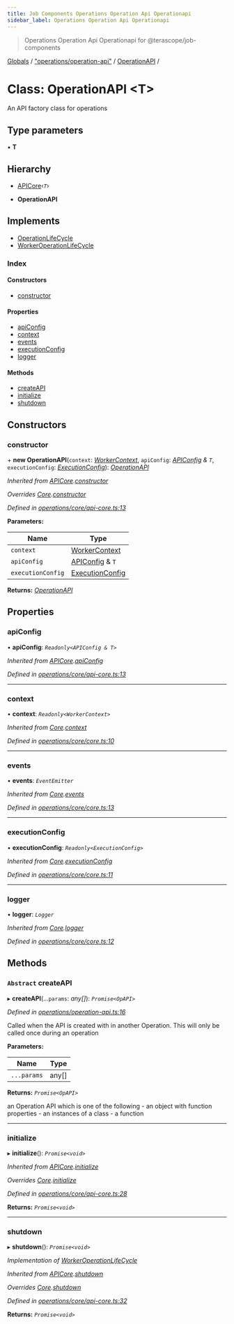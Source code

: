```yaml
---
title: Job Components Operations Operation Api Operationapi
sidebar_label: Operations Operation Api Operationapi
---
```


> Operations Operation Api Operationapi for @terascope/job-components

[Globals](../overview.md) / ["operations/operation-api"](../modules/_operations_operation_api_.md) / [OperationAPI](_operations_operation_api_.operationapi.md) /

# Class: OperationAPI <**T**>

An API factory class for operations

## Type parameters

▪ **T**

## Hierarchy

  * [APICore](_operations_core_api_core_.apicore.md)‹*`T`*›

  * **OperationAPI**

## Implements

* [OperationLifeCycle](../interfaces/_interfaces_operation_lifecycle_.operationlifecycle.md)
* [WorkerOperationLifeCycle](../interfaces/_interfaces_operation_lifecycle_.workeroperationlifecycle.md)

### Index

#### Constructors

* [constructor](_operations_operation_api_.operationapi.md#constructor)

#### Properties

* [apiConfig](_operations_operation_api_.operationapi.md#apiconfig)
* [context](_operations_operation_api_.operationapi.md#context)
* [events](_operations_operation_api_.operationapi.md#events)
* [executionConfig](_operations_operation_api_.operationapi.md#executionconfig)
* [logger](_operations_operation_api_.operationapi.md#logger)

#### Methods

* [createAPI](_operations_operation_api_.operationapi.md#abstract-createapi)
* [initialize](_operations_operation_api_.operationapi.md#initialize)
* [shutdown](_operations_operation_api_.operationapi.md#shutdown)

## Constructors

###  constructor

\+ **new OperationAPI**(`context`: *[WorkerContext](../interfaces/_interfaces_context_.workercontext.md)*, `apiConfig`: *[APIConfig](../interfaces/_interfaces_jobs_.apiconfig.md) & `T`*, `executionConfig`: *[ExecutionConfig](../interfaces/_interfaces_jobs_.executionconfig.md)*): *[OperationAPI](_operations_operation_api_.operationapi.md)*

*Inherited from [APICore](_operations_core_api_core_.apicore.md).[constructor](_operations_core_api_core_.apicore.md#constructor)*

*Overrides [Core](_operations_core_core_.core.md).[constructor](_operations_core_core_.core.md#constructor)*

*Defined in [operations/core/api-core.ts:13](https://github.com/terascope/teraslice/tree/0c8b1cfadd6cd255811e506264906c5373f2ebea/packages/job-components/operations/core/api-core.ts#L13)*

**Parameters:**

Name | Type |
------ | ------ |
`context` | [WorkerContext](../interfaces/_interfaces_context_.workercontext.md) |
`apiConfig` | [APIConfig](../interfaces/_interfaces_jobs_.apiconfig.md) & `T` |
`executionConfig` | [ExecutionConfig](../interfaces/_interfaces_jobs_.executionconfig.md) |

**Returns:** *[OperationAPI](_operations_operation_api_.operationapi.md)*

## Properties

###  apiConfig

• **apiConfig**: *`Readonly<APIConfig & T>`*

*Inherited from [APICore](_operations_core_api_core_.apicore.md).[apiConfig](_operations_core_api_core_.apicore.md#apiconfig)*

*Defined in [operations/core/api-core.ts:13](https://github.com/terascope/teraslice/tree/0c8b1cfadd6cd255811e506264906c5373f2ebea/packages/job-components/operations/core/api-core.ts#L13)*

___

###  context

• **context**: *`Readonly<WorkerContext>`*

*Inherited from [Core](_operations_core_core_.core.md).[context](_operations_core_core_.core.md#context)*

*Defined in [operations/core/core.ts:10](https://github.com/terascope/teraslice/tree/0c8b1cfadd6cd255811e506264906c5373f2ebea/packages/job-components/operations/core/core.ts#L10)*

___

###  events

• **events**: *`EventEmitter`*

*Inherited from [Core](_operations_core_core_.core.md).[events](_operations_core_core_.core.md#events)*

*Defined in [operations/core/core.ts:13](https://github.com/terascope/teraslice/tree/0c8b1cfadd6cd255811e506264906c5373f2ebea/packages/job-components/operations/core/core.ts#L13)*

___

###  executionConfig

• **executionConfig**: *`Readonly<ExecutionConfig>`*

*Inherited from [Core](_operations_core_core_.core.md).[executionConfig](_operations_core_core_.core.md#executionconfig)*

*Defined in [operations/core/core.ts:11](https://github.com/terascope/teraslice/tree/0c8b1cfadd6cd255811e506264906c5373f2ebea/packages/job-components/operations/core/core.ts#L11)*

___

###  logger

• **logger**: *`Logger`*

*Inherited from [Core](_operations_core_core_.core.md).[logger](_operations_core_core_.core.md#logger)*

*Defined in [operations/core/core.ts:12](https://github.com/terascope/teraslice/tree/0c8b1cfadd6cd255811e506264906c5373f2ebea/packages/job-components/operations/core/core.ts#L12)*

## Methods

### `Abstract` createAPI

▸ **createAPI**(...`params`: *any[]*): *`Promise<OpAPI>`*

*Defined in [operations/operation-api.ts:16](https://github.com/terascope/teraslice/tree/0c8b1cfadd6cd255811e506264906c5373f2ebea/packages/job-components/operations/operation-api.ts#L16)*

Called when the API is created with in another Operation.
This will only be called once during an operation

**Parameters:**

Name | Type |
------ | ------ |
`...params` | any[] |

**Returns:** *`Promise<OpAPI>`*

an Operation API which is one of the following
          - an object with function properties
          - an instances of a class
          - a function

___

###  initialize

▸ **initialize**(): *`Promise<void>`*

*Inherited from [APICore](_operations_core_api_core_.apicore.md).[initialize](_operations_core_api_core_.apicore.md#initialize)*

*Overrides [Core](_operations_core_core_.core.md).[initialize](_operations_core_core_.core.md#abstract-initialize)*

*Defined in [operations/core/api-core.ts:28](https://github.com/terascope/teraslice/tree/0c8b1cfadd6cd255811e506264906c5373f2ebea/packages/job-components/operations/core/api-core.ts#L28)*

**Returns:** *`Promise<void>`*

___

###  shutdown

▸ **shutdown**(): *`Promise<void>`*

*Implementation of [WorkerOperationLifeCycle](../interfaces/_interfaces_operation_lifecycle_.workeroperationlifecycle.md)*

*Inherited from [APICore](_operations_core_api_core_.apicore.md).[shutdown](_operations_core_api_core_.apicore.md#shutdown)*

*Overrides [Core](_operations_core_core_.core.md).[shutdown](_operations_core_core_.core.md#abstract-shutdown)*

*Defined in [operations/core/api-core.ts:32](https://github.com/terascope/teraslice/tree/0c8b1cfadd6cd255811e506264906c5373f2ebea/packages/job-components/operations/core/api-core.ts#L32)*

**Returns:** *`Promise<void>`*
